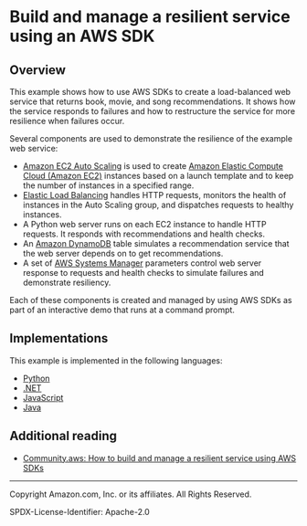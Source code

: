 # Build and manage a resilient service using an AWS SDK

## Overview

This example shows how to use AWS SDKs to create a load-balanced
web service that returns book, movie, and song recommendations. It shows
how the service responds to failures and how to restructure the service for
more resilience when failures occur.

Several components are used to demonstrate the resilience of the example web service:

* [Amazon EC2 Auto Scaling](https://docs.aws.amazon.com/autoscaling/ec2/userguide/what-is-amazon-ec2-auto-scaling.html) 
  is used to create 
  [Amazon Elastic Compute Cloud (Amazon EC2)](https://docs.aws.amazon.com/AWSEC2/latest/UserGuide/concepts.html) 
  instances based on a launch template and to keep the number of instances 
  in a specified range.
* [Elastic Load Balancing](https://docs.aws.amazon.com/elasticloadbalancing/latest/application/introduction.html) 
  handles HTTP requests, monitors the health of instances in the Auto Scaling group, and 
  dispatches requests to healthy instances. 
* A Python web server runs on each EC2 instance to handle HTTP requests. It responds
  with recommendations and health checks.
* An [Amazon DynamoDB](https://docs.aws.amazon.com/amazondynamodb/latest/developerguide/Introduction.html) 
  table simulates a recommendation service that the web server depends on to get recommendations.
* A set of [AWS Systems Manager](https://docs.aws.amazon.com/systems-manager/latest/userguide/what-is-systems-manager.html) 
  parameters control web server response to requests and health checks to 
  simulate failures and demonstrate resiliency. 

Each of these components is created and managed by using AWS SDKs as part of
an interactive demo that runs at a command prompt.

## Implementations

This example is implemented in the following languages:

* [Python](../../python/cross_service/resilient_service)
* [.NET](../../dotnetv3/cross-service/ResilientService)
* [JavaScript](../../javascriptv3/example_code/cross-services/wkflw-resilient-service)
* [Java](../../javav2/usecases/resilient_service)

## Additional reading

* [Community.aws: How to build and manage a resilient service using AWS SDKs](https://community.aws/posts/build-and-manage-a-resilient-service-using-aws-sdks)

---

Copyright Amazon.com, Inc. or its affiliates. All Rights Reserved.

SPDX-License-Identifier: Apache-2.0